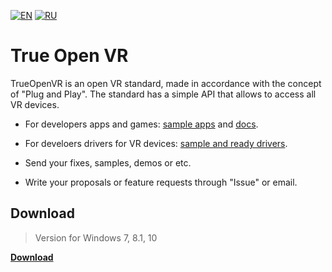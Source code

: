 [![EN](https://user-images.githubusercontent.com/9499881/27683803-659dc988-5cd8-11e7-9c05-0b747e917666.png)](https://github.com/TrueOpenVR/TrueOpenVR-Core/blob/master/README.md) [![RU](https://user-images.githubusercontent.com/9499881/27683795-5b0fbac6-5cd8-11e7-929c-057833e01fb1.png)](https://github.com/TrueOpenVR/TrueOpenVR-Core/blob/master/README.RU.md)
# True Open VR
TrueOpenVR is an open VR standard, made in accordance with the concept of "Plug and Play". The standard has a simple API that allows to access all VR devices.

- For developers apps and games: [sample apps](https://github.com/TrueOpenVR/TrueOpenVR-Samples) and [docs](https://github.com/TrueOpenVR/TrueOpenVR-Core/tree/master/Library).

- For develoers drivers for VR devices: [sample and ready drivers](https://github.com/TrueOpenVR/TrueOpenVR-Drivers).

- Send your fixes, samples, demos or etc.

- Write your proposals or feature requests through "Issue" or email.

## Download
>Version for Windows 7, 8.1, 10

**[Download](https://github.com/TrueOpenVR/TrueOpenVR-Core/releases)**